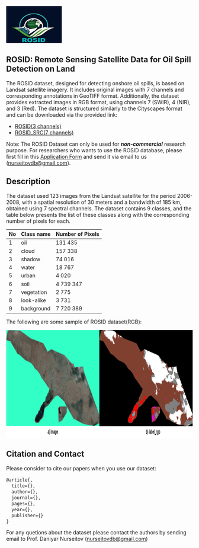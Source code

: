 <img src="images/logo.PNG" width="150px" height="100px"> 


## ROSID: Remote Sensing Satellite Data for Oil Spill Detection on Land


The ROSID dataset, designed for detecting onshore oil spills, is based on Landsat satellite imagery. It includes original images with 7 channels and corresponding annotations in GeoTIFF format. 
Additionally, the dataset provides extracted images in RGB format, using channels 7 (SWIR), 4 (NIR), and 3 (Red). 
The dataset is structured similarly to the Cityscapes format and can be downloaded via the provided link:

- [ROSID(3 channels)](https://drive.google.com/file/d/1sWJqIoGd_1xaN0oRDz6ceOvcjD9w_EeM/view?usp=sharing)
- [ROSID_SRC(7 channels)](https://drive.google.com/file/d/12h5gklZGlZvcjEnC-y7xSpF_XAQV5Yyb/view?usp=sharing)

Note: The ROSID Dataset can only be used for ***non-commercial*** research purpose. 
For researchers who wants to use the ROSID database, please first fill
in this [Application Form](Application_Form/Application_Form_for_ROSID.docx) 
and send it via email to us ([nurseitovdb@gmail.com](mailto:nurseitovdb@gmail.com)). 

## Description
The dataset used 123 images from the Landsat satellite for the period 2006-2008, with a spatial resolution of 30 meters and a bandwidth of 185 km,
obtained using 7 spectral channels. The dataset contains 9 classes, and the table below presents the list of these classes along with the corresponding number of pixels for each.

| No  | Class name  | Number of Pixels |
| --- | ----------- | ---------------- |
| 1   | oil         | 131 435           |
| 2   | cloud       | 157 338           |
| 3   | shadow      | 74 016            |
| 4   | water       | 18 767            |
| 5   | urban       | 4 020             |
| 6   | soil        | 4 739 347         |
| 7   | vegetation  | 2 775             |
| 8   | look-alike  | 3 731             |
| 9   | background  | 7 720 389         |




The following are some sample of ROSID dataset(RGB):

<img src="images/sample1.png" width="835px" height="290px">


## Citation and Contact
Please consider to cite our papers when you use our dataset:
```
@article{,
  title={},
  author={},
  journal={},
  pages={},
  year={},
  publisher={}
}
```



For any quetions about the dataset please contact the authors by sending email to Prof. Daniyar Nurseitov
([nurseitovdb@gmail.com](mailto:nurseitovdb@gmail.com))

